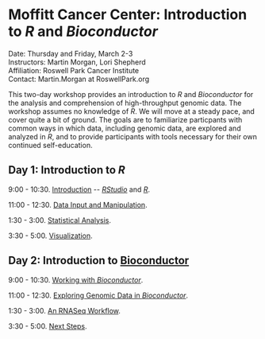 # Moffitt Cancer Center: Introduction to _R_ and _Bioconductor_

Date: Thursday and Friday, March 2-3<br />
Instructors: Martin Morgan, Lori Shepherd<br />
Affiliation: Roswell Park Cancer Institute<br />
Contact: Martin.Morgan at RoswellPark.org

This two-day workshop provides an introduction to _R_ and
_Bioconductor_ for the analysis and comprehension of high-throughput
genomic data. The workshop assumes no knowledge of _R_. We will move
at a steady pace, and cover quite a bit of ground. The goals are to
familiarize particpants with common ways in which data, including
genomic data, are explored and analyzed in _R_, and to provide participants
with tools necessary for their own continued self-education.

## Day 1: Introduction to _R_

9:00 - 10:30. [Introduction][] -- _[RStudio][]_ and _[R]_.

11:00 - 12:30. [Data Input and Manipulation][].

1:30 - 3:00. [Statistical Analysis][].

3:30 - 5:00. [Visualization][].

## Day 2: Introduction to [Bioconductor][]

9:00 - 10:30. [Working with _Bioconductor_].

11:00 - 12:30. [Exploring Genomic Data in _Bioconductor_][].

1:30 - 3:00. [An RNASeq Workflow][].

3:30 - 5:00. [Next Steps][].

[RStudio]: https://rstudio.com
[R]: https://r-project.org
[Bioconductor]: https://bioconductor.org

[Introduction]: https://bioconductor.org/help/course-materials/2017/Moffitt/A1_Using_R.html
[Data Input and Manipulation]: https://bioconductor.org/help/course-materials/2017/Moffitt/A2_IO.html
[Statistical Analysis]: https://bioconductor.org/help/course-materials/2017/Moffitt/A3_Statistics.html
[Visualization]: https://bioconductor.org/help/course-materials/2017/Moffitt/A4_Graphics.html

[Working with _Bioconductor_]: https://bioconductor.org/help/course-materials/2017/Moffitt/B1_Bioconductor_intro.html
[Exploring Genomic Data in _Bioconductor_]: https://bioconductor.org/help/course-materials/2017/Moffitt/B2_Common_Operations.html
[An RNASeq Workflow]: https://bioconductor.org/help/course-materials/2017/Moffitt/B3_RNASeq_Workflow.html
[Next Steps]: https://bioconductor.org/help/course-materials/2017/Moffitt/B4_Next_Steps.html
